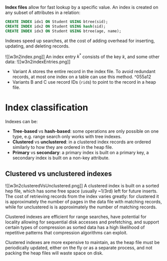 **Index files** allow for fast lookup by a specific value. An index is created on any subset of attributes in a relation:
```SQL
CREATE INDEX idx1 ON Student USING btree(sid);
CREATE INDEX idx2 ON Student USING hash(sid);
CREATE INDEX idx3 ON Student USING btree(age, name);
```
Indexes speed up searches, at the cost of adding overhead for inserting, updating, and deleting records.

![[w3n2index.png]]
An index entry $k^*$ consists of the key $k$, and some other data:
![[w3n2indexEntries.png]]
- Variant A stores the entire record in the index file. To avoid redundant records, at most one index on a table can use this method. ^055a12
- Variants B and C use record IDs (`rid`s) to point to the record in a heap file.
# Index classification
Indexes can be:
- **Tree-based** vs **hash-based**: some operations are only possible on one type, e.g. range search only works with tree indexes.
- **Clustered** vs **unclustered**: in a clustered index records are ordered similarly to how they are ordered in the heap file.
- **Primary** vs **secondary**: a primary index is built on a primary key, a secondary index is built on a non-key attribute.
## Clustered vs unclustered indexes
![[w3n2clusteredVsUnclustered.png]]
A clustered index is built on a sorted hep file, which has some free space (usually ~1/3rd) left for future inserts. The cost of retrieving records from the index varies greatly: for clustered it is approximately the number of pages in the data file with matching records, while for unclustered is is approximately the number of matching records.

Clustered indexes are efficient for range searches, have potential for locality allowing for sequential disk accesses and prefetching, and support certain types of compression as sorted data has a high likelihood of repetitive patterns that compression algorithms can exploit.

Clustered indexes are more expensive to maintain, as the heap file must be periodically updated, either on the fly or as a separate process, and not packing the heap files will waste space on disk.